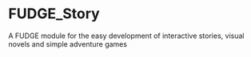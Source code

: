 # FUDGE_Story
A FUDGE module for the easy development of interactive stories, visual novels and simple adventure games
